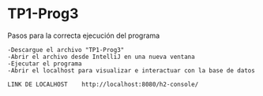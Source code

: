 # TP1-Prog3

Pasos para la correcta ejecución del programa

    -Descargue el archivo "TP1-Prog3"
    -Abrir el archivo desde IntelliJ en una nueva ventana
    -Ejecutar el programa
    -Abrir el localhost para visualizar e interactuar con la base de datos

    LINK DE LOCALHOST    http://localhost:8080/h2-console/